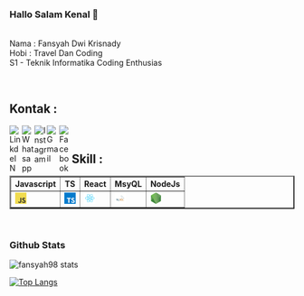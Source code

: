 ### Hallo Salam Kenal 👋
<br>Nama : Fansyah Dwi Krisnady
<br>Hobi : Travel Dan Coding
<br>S1 - Teknik Informatika 
Coding Enthusias 

<br>
<h2> Kontak : </h2>
<a target="_blank" href="">
  <img align="left" alt="LinkdeIN" width="22px" src="https://cdn.jsdelivr.net/npm/simple-icons@v3/icons/linkedin.svg" />
</a>
<a target="_blank" href="https://api.whatsapp.com/send?phone=62859148306821">
  <img align="left" alt="Whatsapp" width="22px" src="https://cdn.jsdelivr.net/npm/simple-icons@v3/icons/whatsapp.svg" />
</a>
<a target="_blank" href="https://www.instagram.com/fansyah20/?hl=id">
  <img align="left" alt="Instagram" width="22px" src="https://cdn.jsdelivr.net/npm/simple-icons@v3/icons/instagram.svg" />
</a>
<a target="_blank" href="mailto:fansyahdwi204@gmail.com">
  <img align="left" alt="Gmail" width="22px" src="https://cdn.jsdelivr.net/npm/simple-icons@v3/icons/gmail.svg" />
</a>
<a target="_blank" href="https://www.facebook.com/fansyahdwikrisnady">
  <img align="left" alt="Facebook" width="22px" src="https://cdn.jsdelivr.net/npm/simple-icons@v3/icons/facebook.svg" />
</a>


<br>
<h2> Skill : </h2>
  <table border="2">
    <tr>
      <thead>
         <th>Javascript</th>
         <th>TS</th>
         <th>React</th>
         <th>MsyQL</th>
         <th>NodeJs</th>
      </thead>
      <tbody>
        <tr>
          <td>
            <code><img height="20" src="https://raw.githubusercontent.com/github/explore/80688e429a7d4ef2fca1e82350fe8e3517d3494d/topics/javascript/javascript.png"></code>
          </td>
          <td>
            <code><img height="20" src="https://raw.githubusercontent.com/github/explore/80688e429a7d4ef2fca1e82350fe8e3517d3494d/topics/typescript/typescript.png"></code>
          </td>
          <td>
           <code><img height="20" src="https://raw.githubusercontent.com/github/explore/80688e429a7d4ef2fca1e82350fe8e3517d3494d/topics/react/react.png"></code>
          <td>
            <code><img height="20" src="https://raw.githubusercontent.com/github/explore/80688e429a7d4ef2fca1e82350fe8e3517d3494d/topics/mysql/mysql.png"></code>
          </td>
          <td>
         <code><img height="20" src="https://raw.githubusercontent.com/github/explore/80688e429a7d4ef2fca1e82350fe8e3517d3494d/topics/nodejs/nodejs.png"></code>
          </td>
        </tr>
      </tbody>
    </tr>

  </table>
 <br>
 <h3> Github Stats </h3>
 
![fansyah98 stats](https://github-readme-stats.vercel.app/api?username=fansyah98&show_icons=true)

[![Top Langs](https://github-readme-stats.vercel.app/api/top-langs/?username=fansyah98&layout=compact)](https://github-readme-stats)




